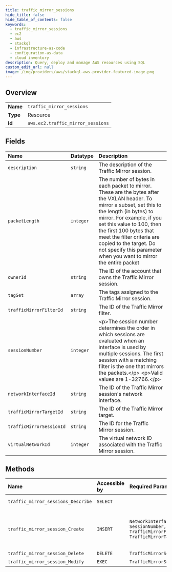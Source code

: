 ```yaml
---
title: traffic_mirror_sessions
hide_title: false
hide_table_of_contents: false
keywords:
  - traffic_mirror_sessions
  - ec2
  - aws    
  - stackql
  - infrastructure-as-code
  - configuration-as-data
  - cloud inventory
description: Query, deploy and manage AWS resources using SQL
custom_edit_url: null
image: /img/providers/aws/stackql-aws-provider-featured-image.png
---
```

  
    

## Overview
<table><tbody>
<tr><td><b>Name</b></td><td><code>traffic_mirror_sessions</code></td></tr>
<tr><td><b>Type</b></td><td>Resource</td></tr>
<tr><td><b>Id</b></td><td><code>aws.ec2.traffic_mirror_sessions</code></td></tr>
</tbody></table>

## Fields
| Name | Datatype | Description |
|:-----|:---------|:------------|
| `description` | `string` | The description of the Traffic Mirror session. |
| `packetLength` | `integer` | The number of bytes in each packet to mirror. These are the bytes after the VXLAN header. To mirror a subset, set this to the length (in bytes) to mirror. For example, if you set this value to 100, then the first 100 bytes that meet the filter criteria are copied to the target. Do not specify this parameter when you want to mirror the entire packet |
| `ownerId` | `string` | The ID of the account that owns the Traffic Mirror session. |
| `tagSet` | `array` | The tags assigned to the Traffic Mirror session. |
| `trafficMirrorFilterId` | `string` | The ID of the Traffic Mirror filter. |
| `sessionNumber` | `integer` | &lt;p&gt;The session number determines the order in which sessions are evaluated when an interface is used by multiple sessions. The first session with a matching filter is the one that mirrors the packets.&lt;/p&gt; &lt;p&gt;Valid values are 1-32766.&lt;/p&gt; |
| `networkInterfaceId` | `string` | The ID of the Traffic Mirror session's network interface. |
| `trafficMirrorTargetId` | `string` | The ID of the Traffic Mirror target. |
| `trafficMirrorSessionId` | `string` | The ID for the Traffic Mirror session. |
| `virtualNetworkId` | `integer` | The virtual network ID associated with the Traffic Mirror session. |
## Methods
| Name | Accessible by | Required Params | Description |
|:-----|:--------------|:----------------|:------------|
| `traffic_mirror_sessions_Describe` | `SELECT` |  | Describes one or more Traffic Mirror sessions. By default, all Traffic Mirror sessions are described. Alternatively, you can filter the results. |
| `traffic_mirror_session_Create` | `INSERT` | `NetworkInterfaceId, SessionNumber, TrafficMirrorFilterId, TrafficMirrorTargetId` | &lt;p&gt;Creates a Traffic Mirror session.&lt;/p&gt; &lt;p&gt;A Traffic Mirror session actively copies packets from a Traffic Mirror source to a Traffic Mirror target. Create a filter, and then assign it to the session to define a subset of the traffic to mirror, for example all TCP traffic.&lt;/p&gt; &lt;p&gt;The Traffic Mirror source and the Traffic Mirror target (monitoring appliances) can be in the same VPC, or in a different VPC connected via VPC peering or a transit gateway. &lt;/p&gt; &lt;p&gt;By default, no traffic is mirrored. Use &lt;a href="https://docs.aws.amazon.com/AWSEC2/latest/APIReference/API_CreateTrafficMirrorFilter.htm"&gt;CreateTrafficMirrorFilter&lt;/a&gt; to create filter rules that specify the traffic to mirror.&lt;/p&gt; |
| `traffic_mirror_session_Delete` | `DELETE` | `TrafficMirrorSessionId` | Deletes the specified Traffic Mirror session. |
| `traffic_mirror_session_Modify` | `EXEC` | `TrafficMirrorSessionId` | Modifies a Traffic Mirror session. |
